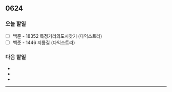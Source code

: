 ## 0624

### **오늘 할일**

- [ ] 백준 - 18352 특정거리의도시찾기 (다익스트라)
- [ ] 백준 - 1446 지름길 (다익스트라)

### **다음 할일**

- 
- 
- 

------

